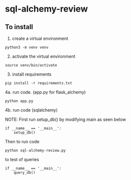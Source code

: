 # sql-alchemy-review


## To install 

1. create a virtual environment 
```
python3 -m venv venv 

```

2. activate the virtual environment 
```
source venv/bin/activate
```

3. install requirements 
```
pip install -r requirements.txt
``` 

4a. run code. (app.py for flask_alchemy)
```
python app.py

``` 

4b. run code (sqlalchemy)

NOTE: First run setup_db() by modifying main as seen below 
```
if __name__ == '__main__':
	setup_db()

```
Then to run code 
```
python sql-alchemy-review.py
```

to test of queries 
```
if __name__ == '__main__':
	query_db()
```



